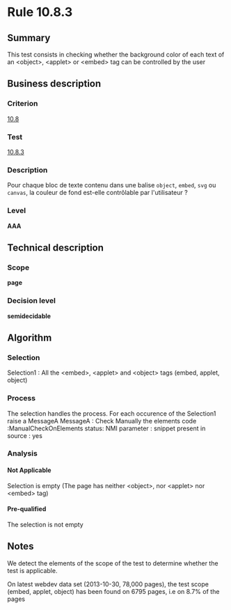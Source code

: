 # Rule 10.8.3
## Summary

This test consists in checking whether the background color of each text
of an <object\>, <applet\> or <embed\> tag can be controlled by the user

## Business description

### Criterion

[10.8](http://references.modernisation.gouv.fr/sites/default/files/RGAA3_RC2-1/referentiel_technique.htm#crit-10-8)

### Test

[10.8.3](http://references.modernisation.gouv.fr/sites/default/files/RGAA3_RC2-1/referentiel_technique.htm#test-10-8-3)

### Description

Pour chaque bloc de texte contenu dans une balise `object`, `embed`, `svg` ou `canvas`, la couleur de fond est-elle contr&ocirc;lable par l'utilisateur ?

### Level

**AAA**

## Technical description

### Scope

**page**

### Decision level

**semidecidable**

## Algorithm

### Selection

Selection1 : All the <embed\>, <applet\> and <object\> tags (embed,
applet, object)

### Process

The selection handles the process. For each occurence of the Selection1
raise a MessageA MessageA : Check Manually the elements code
:ManualCheckOnElements status: NMI parameter : snippet present in source
: yes

### Analysis

#### Not Applicable

Selection is empty (The page has neither <object\>, nor <applet\> nor
<embed\> tag)

#### Pre-qualified

The selection is not empty

## Notes

We detect the elements of the scope of the test to determine whether the
test is applicable.

On latest webdev data set (2013-10-30, 78,000 pages), the test scope
(embed, applet, object) has been found on 6795 pages, i.e on 8.7% of the
pages
